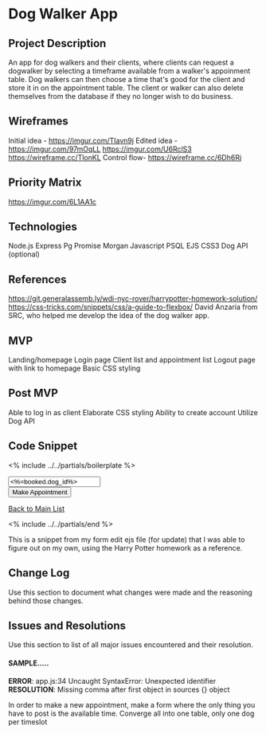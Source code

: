 # Dog Walker App
## Project Description

An app for dog walkers and their clients, where clients can request a dogwalker by selecting a timeframe available from a walker's appoinment table. Dog walkers can then choose a time that's good for the client and store it in on the appointment table. The client or walker can also delete themselves from the database if they no longer wish to do business.

## Wireframes

Initial idea - https://imgur.com/TIavn9j
Edited idea - https://imgur.com/97mOqLL
              https://imgur.com/U6RclS3
              https://wireframe.cc/TlonKL
Control flow- https://wireframe.cc/6Dh6Rj

## Priority Matrix

https://imgur.com/6L1AA1c 

## Technologies

Node.js
Express
Pg Promise
Morgan
Javascript
PSQL
EJS
CSS3
Dog API (optional)

## References
https://git.generalassemb.ly/wdi-nyc-rover/harrypotter-homework-solution/
https://css-tricks.com/snippets/css/a-guide-to-flexbox/
David Anzaria from SRC, who helped me develop the idea of the dog walker app.

## MVP 

Landing/homepage
Login page
Client list and appointment list
Logout page with link to homepage
Basic CSS styling

## Post MVP

Able to log in as client
Elaborate CSS styling
Ability to create account
Utilize Dog API

## Code Snippet

<% include ../../partials/boilerplate %>

<div class="edit">
<form action="/<%=booked.id%>?_method=PUT" method="POST">
  <input type="text" name="dog_id" value="<%=booked.dog_id%>" /><br>
  <input type="submit" value="Make Appointment" />
</form>
<a href="/"> Back to Main List </a>
</div>

<% include ../../partials/end %>

This is a snippet from my form edit ejs file (for update) that I was able to figure out on my own, using the Harry Potter homework as a reference.

## Change Log
 Use this section to document what changes were made and the reasoning behind those changes.  

## Issues and Resolutions
 Use this section to list of all major issues encountered and their resolution.

#### SAMPLE.....
**ERROR**: app.js:34 Uncaught SyntaxError: Unexpected identifier                                
**RESOLUTION**: Missing comma after first object in sources {} object  

In order to make a new appointment, make a form where the only thing you have to post is the available time. Converge all into one table, only one dog per timeslot
                          
